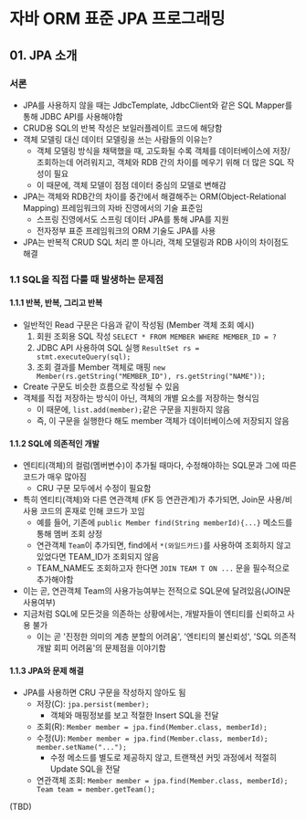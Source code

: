 # 자바 ORM 표준 JPA 프로그래밍
## 01. JPA 소개
### 서론
- JPA를 사용하지 않을 때는 JdbcTemplate, JdbcClient와 같은 SQL Mapper를 통해 JDBC API를 사용해야함
- CRUD용 SQL의 반복 작성은 보일러플레이트 코드에 해당함
- 객체 모델링 대신 데이터 모델링을 쓰는 사람들의 이유는?
  - 객체 모델링 방식을 채택했을 때, 고도화될 수록 객체를 데이터베이스에 저장/조회하는데 어려워지고, 객체와 RDB 간의 차이를 메우기 위해 더 많은 SQL 작성이 필요
  - 이 때문에, 객체 모델이 점점 데이터 중심의 모델로 변해감
- JPA는 객체와 RDB간의 차이를 중간에서 해결해주는 ORM(Object-Relational Mapping) 프레임워크의 자바 진영에서의 기술 표준임
  - 스프링 진영에서도 스프링 데이터 JPA를 통해 JPA를 지원
  - 전자정부 표준 프레임워크의 ORM 기술도 JPA를 사용
- JPA는 반복적 CRUD SQL 처리 뿐 아니라, 객체 모델링과 RDB 사이의 차이점도 해결
### 1.1 SQL을 직접 다룰 때 발생하는 문제점
#### 1.1.1 반복, 반복, 그리고 반복
- 일반적인 Read 구문은 다음과 같이 작성됨 (Member 객체 조회 예시)
  1. 회원 조회용 SQL 작성 `SELECT * FROM MEMBER WHERE MEMBER_ID = ?`
  2. JDBC API 사용하여 SQL 실행 `ResultSet rs = stmt.executeQuery(sql);`
  3. 조회 결과를 Member 객체로 매핑 `new Member(rs.getString("MEMBER_ID"), rs.getString("NAME"));`
- Create 구문도 비슷한 흐름으로 작성될 수 있음
- 객체를 직접 저장하는 방식이 아닌, 객체의 개별 요소를 저장하는 형식임
  - 이 때문에, `list.add(member);`같은 구문을 지원하지 않음
  - 즉, 이 구문을 실행한다 해도 member 객체가 데이터베이스에 저장되지 않음
#### 1.1.2 SQL에 의존적인 개발
- 엔티티(객체)의 컬럼(멤버변수)이 추가될 때마다, 수정해야하는 SQL문과 그에 따른 코드가 매우 많아짐
  - CRU 구문 모두에서 수정이 필요함
- 특히 엔티티(객체)와 다른 연관객체 (FK 등 연관관계)가 추가되면, Join문 사용/비사용 코드의 혼재로 인해 코드가 꼬임
  - 예를 들어, 기존에 `public Member find(String memberId){...}` 메소드를 통해 멤버 조회 상정
  - 연관객체 `Team`이 추가되면, find에서 `*(와일드카드)`를 사용하여 조회하지 않고있었다면 TEAM_ID가 조회되지 않음
  - TEAM_NAME도 조회하고자 한다면 `JOIN TEAM T ON ...` 문을 필수적으로 추가해야함
- 이는 곧, 연관객체 Team의 사용가능여부는 전적으로 SQL문에 달려있음(JOIN문 사용여부)
- 지금처럼 SQL에 모든것을 의존하는 상황에서는, 개발자들이 엔티티를 신뢰하고 사용 불가
  - 이는 곧 '진정한 의미의 계층 분할의 어려움', '엔티티의 불신뢰성', 'SQL 의존적 개발 회피 어려움'의 문제점을 이야기함
#### 1.1.3 JPA와 문제 해결
- JPA를 사용하면 CRU 구문을 작성하지 않아도 됨
  - 저장(C): `jpa.persist(member);`
    - 객체와 매핑정보를 보고 적절한 Insert SQL을 전달
  - 조회(R): `Member member = jpa.find(Member.class, memberId);`
  - 수정(U): `Member member = jpa.find(Member.class, memberId); member.setName("...");`
    - 수정 메소드를 별도로 제공하지 않고, 트랜잭션 커밋 과정에서 적절히 Update SQL을 전달
  - 연관객체 조회: `Member member = jpa.find(Member.class, memberId); Team team = member.getTeam();`

(TBD)
